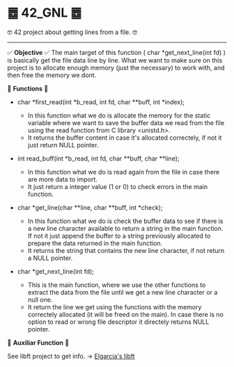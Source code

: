 # ䷉ 42_GNL ䷉
🤓 42 project about getting lines from a file. 🤓
********************************************
✅ **Objective** ✅
The main target of this function ( char *get_next_line(int fd) ) is basically get the file data line by line.
What we want to make sure on this project is to allocate enough memory (just the necessary) to work with, and then free the memory we dont.

📝 **Functions** 📝
* char	*first_read(int *b_read, int fd, char **buff, int *index);
	+ In this function what we do is allocate the memory for the static variable where we want to save the buffer data we read from the file using the read function from C library <unistd.h>.
	+ It returns the buffer content in case it's allocated correctely, if not it just return NULL pointer.

* int	read_buff(int *b_read, int fd, char **buff, char **line);
	+ In this function what we do is read again from the file in case there are more data to import.
	+ It just return a integer value (1 or 0) to check errors in the main function.

* char     *get_line(char **line, char **buff, int *check);
	+ In this function what we do is check the buffer data to see if there is a new line character available to return a string in the main function. If not it just append the buffer to a string previously allocated to prepare the data returned in the main function.
	+ It returns the string that contains the new line character, if not return a NULL pointer.
*	char    *get_next_line(int fd);
	+ This is the main function, where we use the other functions to extract the data from the file until we get a new line character or a null one.
	+ It return the line we get using the functions with the memory correctely allocated (it will be freed on the main). In case there is no option to read or wrong file descriptor it directely returns NULL pointer.

🧾  **Auxiliar Function** 🧾

See libft project to get info. -> [Elgarcia's libft](https://github.com/elgarcia/42_Libft[)